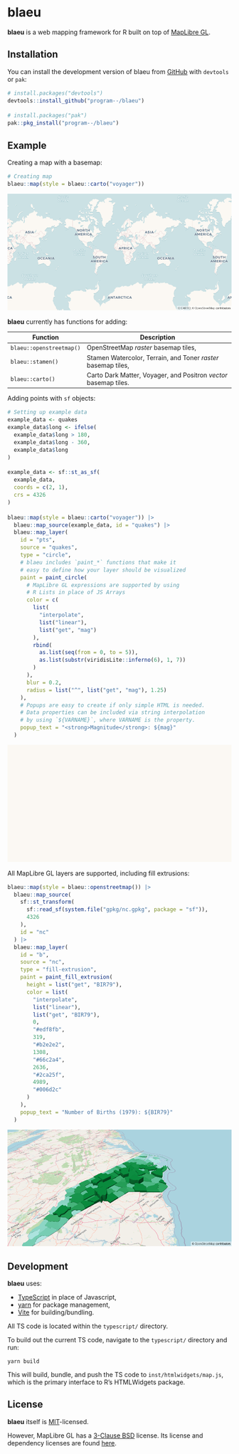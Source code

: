 
<!-- README.md is generated from README.Rmd. Please edit that file -->

# blaeu

<!-- badges: start -->
<!-- badges: end -->

**blaeu** is a web mapping framework for R built on top of [MapLibre
GL](https://github.com/maplibre/maplibre-gl-js).

## Installation

You can install the development version of blaeu from
[GitHub](https://github.com/) with `devtools` or `pak`:

``` r
# install.packages("devtools")
devtools::install_github("program--/blaeu")

# install.packages("pak")
pak::pkg_install("program--/blaeu")
```

## Example

Creating a map with a basemap:

``` r
# Creating map
blaeu::map(style = blaeu::carto("voyager"))
```

![](man/figures/readme_1.png)

**blaeu** currently has functions for adding:

| Function                 | Description                                                      |
|--------------------------|------------------------------------------------------------------|
| `blaeu::openstreetmap()` | OpenStreetMap *raster* basemap tiles,                            |
| `blaeu::stamen()`        | Stamen Watercolor, Terrain, and Toner *raster* basemap tiles,    |
| `blaeu::carto()`         | Carto Dark Matter, Voyager, and Positron *vector* basemap tiles. |

Adding points with `sf` objects:

``` r
# Setting up example data
example_data <- quakes
example_data$long <- ifelse(
  example_data$long > 180,
  example_data$long - 360,
  example_data$long
)

example_data <- sf::st_as_sf(
  example_data,
  coords = c(2, 1),
  crs = 4326
)

blaeu::map(style = blaeu::carto("voyager")) |>
  blaeu::map_source(example_data, id = "quakes") |>
  blaeu::map_layer(
    id = "pts",
    source = "quakes",
    type = "circle",
    # blaeu includes `paint_*` functions that make it
    # easy to define how your layer should be visualized
    paint = paint_circle(
      # MapLibre GL expressions are supported by using
      # R Lists in place of JS Arrays
      color = c(
        list(
          "interpolate",
          list("linear"),
          list("get", "mag")
        ),
        rbind(
          as.list(seq(from = 0, to = 5)),
          as.list(substr(viridisLite::inferno(6), 1, 7))
        )
      ),
      blur = 0.2,
      radius = list("^", list("get", "mag"), 1.25)
    ),
    # Popups are easy to create if only simple HTML is needed.
    # Data properties can be included via string interpolation
    # by using `${VARNAME}`, where VARNAME is the property.
    popup_text = "<strong>Magnitude</strong>: ${mag}"
  )
```

![](man/figures/readme_2.gif)

All MapLibre GL layers are supported, including fill extrusions:

``` r
blaeu::map(style = blaeu::openstreetmap()) |>
  blaeu::map_source(
    sf::st_transform(
      sf::read_sf(system.file("gpkg/nc.gpkg", package = "sf")),
      4326
    ),
    id = "nc"
  ) |>
  blaeu::map_layer(
    id = "b",
    source = "nc",
    type = "fill-extrusion",
    paint = paint_fill_extrusion(
      height = list("get", "BIR79"),
      color = list(
        "interpolate",
        list("linear"),
        list("get", "BIR79"),
        0,
        "#edf8fb",
        319,
        "#b2e2e2",
        1308,
        "#66c2a4",
        2636,
        "#2ca25f",
        4989,
        "#006d2c"
      )
    ),
    popup_text = "Number of Births (1979): ${BIR79}"
  )
```

![](man/figures/readme_3.png)

## Development

**blaeu** uses:

-   [TypeScript](https://www.typescriptlang.org/) in place of
    Javascript,
-   [yarn](https://yarnpkg.com/) for package management,
-   [Vite](https://vitejs.dev/) for building/bundling.

All TS code is located within the `typescript/` directory.

To build out the current TS code, navigate to the `typescript/`
directory and run:

    yarn build

This will build, bundle, and push the TS code to
`inst/htmlwidgets/map.js`, which is the primary interface to R’s
HTMLWidgets package.

## License

**blaeu** itself is [MIT](https://opensource.org/licenses/MIT)-licensed.

However, MapLibre GL has a [3-Clause
BSD](https://opensource.org/licenses/BSD-3-Clause) license. Its license
and dependency licenses are found
[here](inst/htmlwidgets/lib/maplibre-gl-2.1.1/LICENSE).
